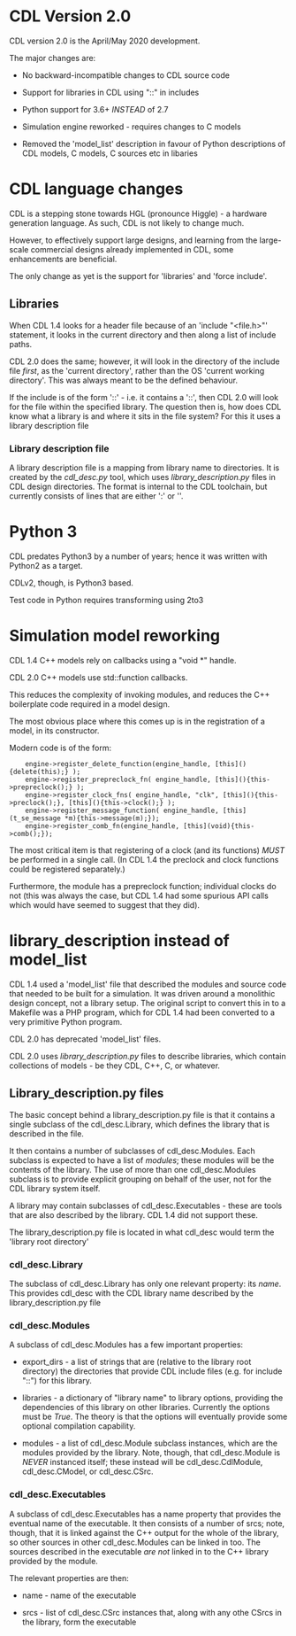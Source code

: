 # CDL Version 2.0

CDL version 2.0 is the April/May 2020 development.

The major changes are:

* No backward-incompatible changes to CDL source code

* Support for libraries in CDL using "<lib>::" in includes

* Python support for 3.6+ *INSTEAD* of 2.7

* Simulation engine reworked - requires changes to C models

* Removed the 'model_list' description in favour of Python
  descriptions of CDL models, C models, C sources etc in libaries

# CDL language changes

CDL is a stepping stone towards HGL (pronounce Higgle) - a hardware
generation language. As such, CDL is not likely to change much.

However, to effectively support large designs, and learning from the
large-scale commercial designs already implemented in CDL, some
enhancements are beneficial.

The only change as yet is the support for 'libraries' and 'force
include'.

## Libraries

When CDL 1.4 looks for a header file because of an 'include
"<file.h>"' statement, it looks in the current directory and then
along a list of include paths.

CDL 2.0 does the same; however, it will look in the directory of the
include file *first*, as the 'current directory', rather than the OS
'current working directory'. This was always meant to be the defined
behaviour.

If the include is of the form '<library>::<filename>' - i.e. it
contains a '::', then CDL 2.0 will look for the file within the
specified library. The question then is, how does CDL know what a
library is and where it sits in the file system? For this it uses a
library description file

### Library description file

A library description file is a mapping from library name to
directories. It is created by the *cdl_desc.py* tool, which uses
*library_description.py* files in CDL design directories. The format
is internal to the CDL toolchain, but currently consists of lines that
are either '<libraryname>:' or '<path>'.

# Python 3

CDL predates Python3 by a number of years; hence it was written with
Python2 as a target.

CDLv2, though, is Python3 based.

Test code in Python requires transforming using 2to3

# Simulation model reworking

CDL 1.4 C++ models rely on callbacks using a "void *" handle.

CDL 2.0 C++ models use std::function callbacks.

This reduces the complexity of invoking modules, and reduces the C++
boilerplate code required in a model design.

The most obvious place where this comes up is in the registration of a
model, in its constructor.

Modern code is of the form:

```
    engine->register_delete_function(engine_handle, [this](){delete(this);} );
    engine->register_prepreclock_fn( engine_handle, [this](){this->prepreclock();} );
    engine->register_clock_fns( engine_handle, "clk", [this](){this->preclock();}, [this](){this->clock();} );
    engine->register_message_function( engine_handle, [this](t_se_message *m){this->message(m);});
    engine->register_comb_fn(engine_handle, [this](void){this->comb();});
```

The most critical item is that registering of a clock (and its
functions) *MUST* be performed in a single call. (In CDL 1.4 the
preclock and clock functions could be registered separately.)

Furthermore, the module has a prepreclock function; individual clocks
do not (this was always the case, but CDL 1.4 had some spurious API
calls which would have seemed to suggest that they did).
# library_description instead of model_list

CDL 1.4 used a 'model_list' file that described the modules and source
code that needed to be built for a simulation. It was driven around a
monolithic design concept, not a library setup. The original script to
convert this in to a Makefile was a PHP program, which for CDL 1.4 had
been converted to a very primitive Python program.

CDL 2.0 has deprecated 'model_list' files.

CDL 2.0 uses *library_description.py* files to describe libraries,
which contain collections of models - be they CDL, C++, C, or
whatever.

## Library_description.py files

The basic concept behind a library_description.py file is
that it contains a single subclass of the cdl_desc.Library, which
defines the library that is described in the file.

It then contains a number of subclasses of cdl_desc.Modules. Each
subclass is expected to have a list of *modules*; these modules will
be the contents of the library. The use of more than one
cdl_desc.Modules subclass is to provide explicit grouping on behalf of
the user, not for the CDL library system itself.

A library may contain subclasses of cdl_desc.Executables - these are
tools that are also described by the library. CDL 1.4 did not support
these.

The library_description.py file is located in what cdl_desc would term
the 'library root directory'

### cdl_desc.Library

The subclass of cdl_desc.Library has only one relevant property: its
*name*. This provides cdl_desc with the CDL library name described by
the library_description.py file

### cdl_desc.Modules

A subclass of cdl_desc.Modules has a few important properties:

* export_dirs - a list of strings that are (relative to the library
  root directory) the directories that provide CDL include files
  (e.g. for include "<library>::<file>") for this library.

* libraries - a dictionary of "library name" to library options,
  providing the dependencies of this library on other
  libraries. Currently the options must be *True*. The theory is that
  the options will eventually provide some optional compilation
  capability.

* modules - a list of cdl_desc.Module subclass instances, which are
  the modules provided by the library. Note, though, that
  cdl_desc.Module is *NEVER* instanced itself; these instead will be
  cdl_desc.CdlModule, cdl_desc.CModel, or cdl_desc.CSrc.

### cdl_desc.Executables

A subclass of cdl_desc.Executables has a name property that provides
the eventual name of the executable. It then consists of a number of
srcs; note, though, that it is linked against the C++ output for the
whole of the library, so other sources in other cdl_desc.Modules can be
linked in too. The sources described in the executable *are not*
linked in to the C++ library provided by the module.

The relevant properties are then:

* name - name of the executable

* srcs - list of cdl_desc.CSrc instances that, along with any othe
CSrcs in the library, form the executable


